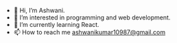 - 👋 Hi, I’m Ashwani.
- 👀 I’m interested in programming and web development.
- 🌱 I’m currently learning React.
- 📫 How to reach me ashwanikumar10987@gmail.com
